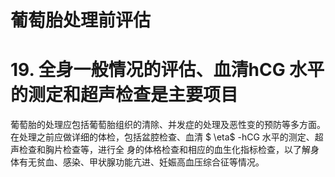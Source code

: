# 葡萄胎处理前评估  
# 19. 全身一般情况的评估、血清hCG 水平的测定和超声检查是主要项目  
葡萄胎的处理应包括葡萄胎组织的清除、并发症的处理及恶性变的预防等多方面。在处理之前应做详细的体检，包括盆腔检查、血清 $ \eta$  -hCG  水平的测定、超声检查和胸片检查等，进行全 身的体格检查和相应的血生化指标检查，以了解身体有无贫血、感染、甲状腺功能亢进、妊娠高血压综合征等情况。  